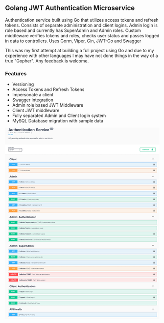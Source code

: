 ## Golang JWT Authentication Microservice
Authentication service built using Go that utilizes access tokens and refresh tokens.  Consists of separate administration and client logins.  Admin login is role based and currently has SuperAdmin and Admin roles.  Custom middleware verifies tokens and roles, checks user status and passes logged in data to controllers. Uses Gorm, Viper, Gin, JWT-Go and Swagger

This was my first attempt at building a full project using Go and due to my experience with other languages I may have not done things in the way of a true "Gopher".  Any feedback is welcome.

### Features
- Versioning
- Access Tokens and Refresh Tokens
- Impersonate a client
- Swagger integration
- Admin role based JWT Middleware
- Client JWT middleware
- Fully separated Admin and Client login system
- MySQL Database migration with sample data

![Swagger](swagger-screenshot.png)